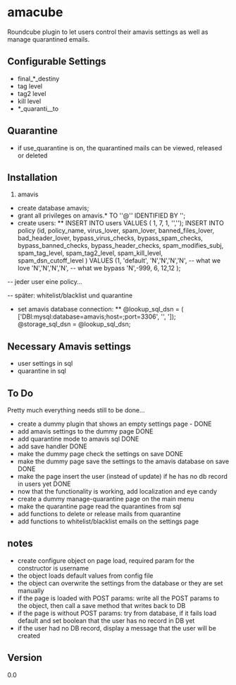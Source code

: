 amacube
=======

Roundcube plugin to let users control their amavis settings as well as manage quarantined emails.

## Configurable Settings
* final_*_destiny
* tag level
* tag2 level
* kill level
* *_quaranti__to

## Quarantine
* if use_quarantine is on, the quarantined mails can be viewed, released or deleted

## Installation
1. amavis
* create database amavis;
* grant all privileges on amavis.*  TO '<AMAVIS-USER>'@'<AMAVIS-HOST>' IDENTIFIED BY '<AMAVIS-PASSWORD>';
* create users:
**  INSERT INTO users VALUES ( 1, 7, 1, '<EMAIL>','<NAME>');
INSERT INTO policy (id, policy_name,
    virus_lover, spam_lover, banned_files_lover, bad_header_lover,
    bypass_virus_checks, bypass_spam_checks, bypass_banned_checks, bypass_header_checks, 
    spam_modifies_subj, spam_tag_level, spam_tag2_level, spam_kill_level, spam_dsn_cutoff_level
    ) 
    VALUES
    (1, 'default',
    'N','N','N','N', -- what we love
    'N','N','N','N', -- what we bypass
    'N',-999, 6, 12,12
    );

-- jeder user eine policy...

-- später: whitelist/blacklist und quarantine

* set amavis database connection:
** @lookup_sql_dsn = ( ['DBI:mysql:database=amavis;host=<MYSQL-HOST>;port=3306', '<AMAVIS-USER>', '<AMAVIS-PASSWORD>]);
   @storage_sql_dsn = @lookup_sql_dsn;



## Necessary Amavis settings
* user settings in sql
* quarantine in sql

## To Do
Pretty much everything needs still to be done...
* create a dummy plugin that shows an empty settings page - DONE
* add amavis settings to the dummy page DONE
* add quarantine mode to amavis sql DONE
* add save handler DONE
* make the dummy page check the settings on save DONE
* make the dummy page save the settings to the amavis database on save DONE
* make the page insert the user (instead of update) if he has no db record in users yet DONE
* now that the functionality is working, add localization and eye candy
* create a dummy manage-quarantine page on the main menu
* make the quarantine page read the quarantines from sql
* add functions to delete or release mails from quarantine
* add functions to whitelist/blacklist emails on the settings page

## notes
* create configure object on page load, required param for the constructor is username
* the object loads default values from config file
* the object can overwrite the settings from the database or they are set manually
* if the page is loaded with POST params: write all the POST params to the object, then call a save method that writes back to DB
* if the page is without POST params: try from database, if it fails load default and set boolean that the user has no record in DB yet
* if the user had no DB record, display a message that the user will be created 

## Version

0.0

